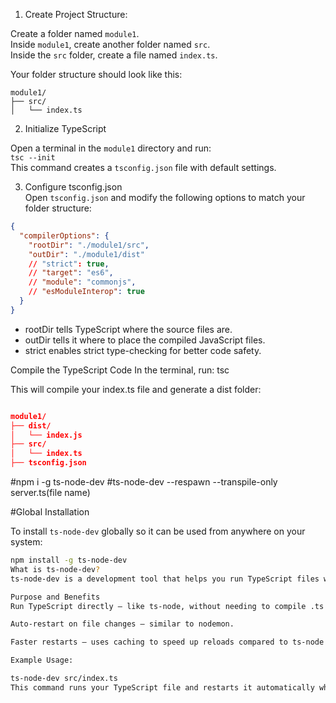 1. Create Project Structure:

Create a folder named `module1`.  
Inside `module1`, create another folder named `src`.  
Inside the `src` folder, create a file named `index.ts`.

Your folder structure should look like this:

```
module1/
├── src/
│   └── index.ts
```




2. Initialize TypeScript

Open a terminal in the `module1` directory and run:  
`tsc --init`  
This command creates a `tsconfig.json` file with default settings.

3. Configure tsconfig.json  
Open `tsconfig.json` and modify the following options to match your folder structure:

```json
{
  "compilerOptions": {
    "rootDir": "./module1/src",
    "outDir": "./module1/dist"
    // "strict": true,
    // "target": "es6",
    // "module": "commonjs",
    // "esModuleInterop": true
  }
}
```
* rootDir tells TypeScript where the source files are.
* outDir tells it where to place the compiled JavaScript files.
* strict enables strict type-checking for better code safety.

Compile the TypeScript Code
In the terminal, run:
tsc

This will compile your index.ts file and generate a dist folder:

```json

module1/
├── dist/
│   └── index.js
├── src/
│   └── index.ts
├── tsconfig.json

```

#npm i -g ts-node-dev
#ts-node-dev --respawn --transpile-only server.ts(file name)

#Global Installation

To install `ts-node-dev` globally so it can be used from anywhere on your system:

```bash
npm install -g ts-node-dev
What is ts-node-dev?
ts-node-dev is a development tool that helps you run TypeScript files without manual compilation, and automatically restarts your app when you make changes.

Purpose and Benefits
Run TypeScript directly – like ts-node, without needing to compile .ts files.

Auto-restart on file changes – similar to nodemon.

Faster restarts – uses caching to speed up reloads compared to ts-node + nodemon.

Example Usage:

ts-node-dev src/index.ts
This command runs your TypeScript file and restarts it automatically when your code changes.